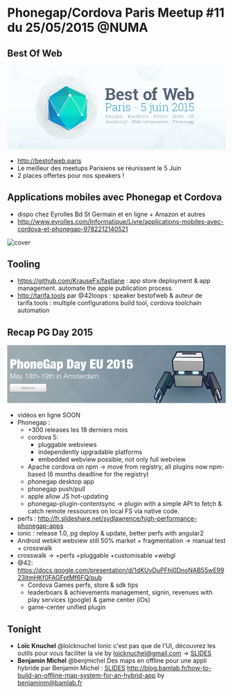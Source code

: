 
# Phonegap/Cordova Paris Meetup #11 du 25/05/2015 @NUMA

## Best Of Web

![cover](./bestofweb.png)

 - http://bestofweb.paris
 - Le meilleur des meetups Parisiens se réunissent le 5 Juin
 - 2 places offertes pour nos speakers !

## Applications mobiles avec Phonegap et Cordova

 - dispo chez Eyrolles Bd St Germain et en ligne + Amazon et autres
 - http://www.eyrolles.com/Informatique/Livre/applications-mobiles-avec-cordova-et-phonegap-9782212140521

![cover](http://static.eyrolles.com/img/2/2/1/2/1/4/0/5/9782212140521_h430.jpg)

## Tooling
 - https://github.com/KrauseFx/fastlane : app store deployment & app management. automate the apple publication process.
 - http://tarifa.tools par @42loops : speaker bestofweb & auteur de tarifa.tools : multiple configurations build tool, cordova toolchain automation

## Recap PG Day 2015

![cover](./pgday.png)

- vidéos en ligne SOON
- Phonegap :
    - +300 releases les 18 derniers mois
    - cordova 5:
        - pluggable webviews
        - independently upgradable platforms
        - embedded webview possible, not only full webview
    - Apache cordova on npm -> move from registry, all plugins now npm-based (6 months deadline for the registry)
    - phonegap desktop app
    - phonegap push/pull
    - apple allow JS hot-updating
    - phonegap-plugin-contentsync -> plugin with a simple API to fetch & catch remote ressources on local FS via native code.
- perfs : http://fr.slideshare.net/sydlawrence/high-performance-phonegap-apps
- ionic : release 1.0, pg deploy & update, better perfs with angular2
- Android webkit webview still 50% market + fragmentation -> manual test + crosswalk
- crosswalk -> +perfs +pluggable +customisable +webgl
- @42: https://docs.google.com/presentation/d/1dKUvDuPFhj0DnoNAB55wE9923itmHKf0FAGFptMf6FQ/pub
    - Cordova Games perfs, store & sdk tips
    - leaderboars & achievements management, signin, revenues with play services (google) & game center (iOs)
    - game-center unified plugin

## Tonight

 - **Loïc Knuchel** @loicknuchel Ionic c'est pas que de l'UI, découvrez les outils pour vous faciliter la vie by loicknuchel@gmail.com -> [SLIDES](./ionic-loic-knuchel.pdf)
 - **Benjamin Michel** @benjmichel Des maps en offline pour une appli hybride par Benjamin Michel :  [SLIDES](./Offline_maps-Benjamin_Michel.pdf)  http://blog.bamlab.fr/how-to-build-an-offline-map-system-for-an-hybrid-app by benjaminm@bamlab.fr 
